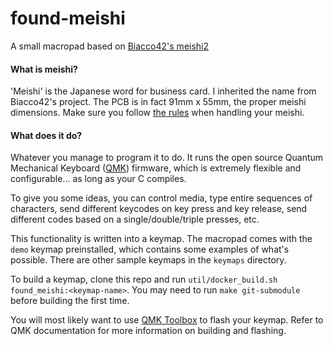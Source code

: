 # found-meishi

A small macropad based on [Biacco42's meishi2](https://github.com/Biacco42/meishi2)

#### What is meishi?
'Meishi' is the Japanese word for business card. I inherited the name from Biacco42's project. The PCB is in fact 91mm x 55mm, the proper meishi dimensions. Make sure you follow [the rules](https://workinjapan.today/work/the-secret-world-of-meishi/) when handling your meishi.

#### What does it do?
Whatever you manage to program it to do. It runs the open source Quantum Mechanical Keyboard ([QMK](https://docs.qmk.fm/#/)) firmware, which is extremely flexible and configurable... as long as your C compiles.

To give you some ideas, you can control media, type entire sequences of characters, send different keycodes on key press and key release, send different codes based on a single/double/triple presses, etc.

This functionality is written into a keymap. The macropad comes with the `demo` keymap preinstalled, which contains some examples of what's possible. There are other sample keymaps in the `keymaps` directory.

To build a keymap, clone this repo and run `util/docker_build.sh found_meishi:<keymap-name>`.
You may need to run `make git-submodule` before building the first time.

You will most likely want to use [QMK Toolbox](https://github.com/qmk/qmk_toolbox) to flash your keymap. Refer to QMK documentation for more information on building and flashing.
